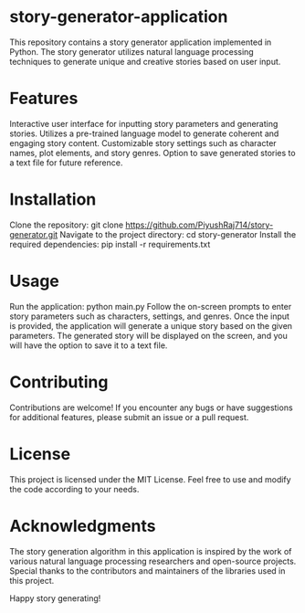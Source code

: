 # story-generator-application

This repository contains a story generator application implemented in Python. The story generator utilizes natural language processing techniques to generate unique and creative stories based on user input.

# Features
Interactive user interface for inputting story parameters and generating stories.
Utilizes a pre-trained language model to generate coherent and engaging story content.
Customizable story settings such as character names, plot elements, and story genres.
Option to save generated stories to a text file for future reference.

# Installation
Clone the repository: git clone https://github.com/PiyushRaj714/story-generator.git
Navigate to the project directory: cd story-generator
Install the required dependencies: pip install -r requirements.txt

# Usage
Run the application: python main.py
Follow the on-screen prompts to enter story parameters such as characters, settings, and genres.
Once the input is provided, the application will generate a unique story based on the given parameters.
The generated story will be displayed on the screen, and you will have the option to save it to a text file.

# Contributing
Contributions are welcome! If you encounter any bugs or have suggestions for additional features, please submit an issue or a pull request.

# License
This project is licensed under the MIT License. Feel free to use and modify the code according to your needs.

# Acknowledgments
The story generation algorithm in this application is inspired by the work of various natural language processing researchers and open-source projects.
Special thanks to the contributors and maintainers of the libraries used in this project.

Happy story generating!
